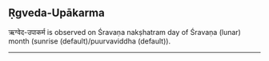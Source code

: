 ## Ṛgveda-Upākarma
ऋग्वेद-उपाकर्म is observed on Śravaṇa nakṣhatram day of Śravaṇa (lunar) month (sunrise (default)/puurvaviddha (default)).



---
